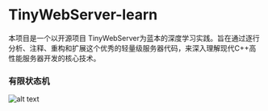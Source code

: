 # TinyWebServer-learn

本项目是一个以开源项目 TinyWebServer为蓝本的深度学习实践。旨在通过逐行分析、注释、重构和扩展这个优秀的轻量级服务器代码，来深入理解现代C++高性能服务器开发的核心技术。

### 有限状态机

![alt text](image.png)
